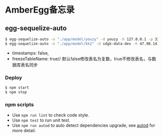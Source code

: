 # AmberEgg备忘录

## egg-sequelize-auto


```bash
$ egg-sequelize-auto -o "./app/model/youzy" -d youzy -h 127.0.0.1 -p 3306 -u root  -x 123456 -e mysql
$ egg-sequelize-auto -o "./app/model/kk2" -d sdgk-data-dev -h 47.98.141.198 -p 3306 -u dev  -x yqdev2020?? -e mysql
```
- timestamps: false,
- freezeTableName: true// 默认false修改表名为复数，true不修改表名，与数据库表名同步

### Deploy

```bash
$ npm start
$ npm stop
```

### npm scripts

- Use `npm run lint` to check code style.
- Use `npm test` to run unit test.
- Use `npm run autod` to auto detect dependencies upgrade, see [autod](https://www.npmjs.com/package/autod) for more detail.


[egg]: https://eggjs.org
